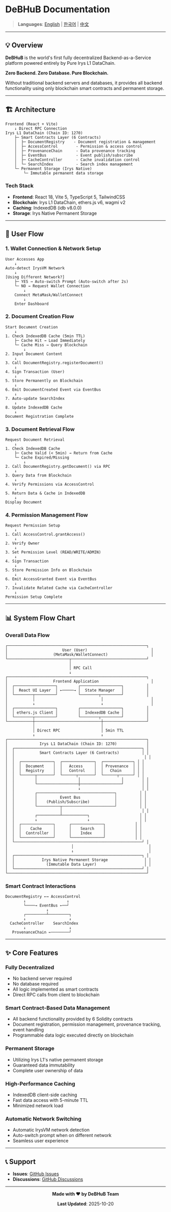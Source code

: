 # DeBHuB Documentation

> **Languages**: [English](README.en.md) | [한국어](README.md) | [中文](README.zh.md)

---

## 💡 Overview

**DeBHuB** is the world's first fully decentralized Backend-as-a-Service platform powered entirely by Pure Irys L1 DataChain.

**Zero Backend. Zero Database. Pure Blockchain.**

Without traditional backend servers and databases, it provides all backend functionality using only blockchain smart contracts and permanent storage.

---

## 🏗️ Architecture

```
Frontend (React + Vite)
    ↓ Direct RPC Connection
Irys L1 DataChain (Chain ID: 1270)
    ├─ Smart Contracts Layer (6 Contracts)
    │  ├─ DocumentRegistry    - Document registration & management
    │  ├─ AccessControl        - Permission & access control
    │  ├─ ProvenanceChain      - Data provenance tracking
    │  ├─ EventBus             - Event publish/subscribe
    │  ├─ CacheController      - Cache invalidation control
    │  └─ SearchIndex          - Search index management
    └─ Permanent Storage (Irys Native)
        └─ Immutable permanent data storage
```

### Tech Stack
- **Frontend**: React 18, Vite 5, TypeScript 5, TailwindCSS
- **Blockchain**: Irys L1 DataChain, ethers.js v6, wagmi v2
- **Caching**: IndexedDB (idb v8.0.0)
- **Storage**: Irys Native Permanent Storage

---

## 🔄 User Flow

### 1. Wallet Connection & Network Setup
```
User Accesses App
    ↓
Auto-detect IrysVM Network
    ↓
[Using Different Network?]
    ├─ YES → Auto-switch Prompt (Auto-switch after 2s)
    └─ NO → Request Wallet Connection
        ↓
    Connect MetaMask/WalletConnect
        ↓
    Enter Dashboard
```

### 2. Document Creation Flow
```
Start Document Creation
    ↓
1. Check IndexedDB Cache (5min TTL)
    ├─ Cache Hit → Load Immediately
    └─ Cache Miss → Query Blockchain
        ↓
2. Input Document Content
    ↓
3. Call DocumentRegistry.registerDocument()
    ↓
4. Sign Transaction (User)
    ↓
5. Store Permanently on Blockchain
    ↓
6. Emit DocumentCreated Event via EventBus
    ↓
7. Auto-update SearchIndex
    ↓
8. Update IndexedDB Cache
    ↓
Document Registration Complete
```

### 3. Document Retrieval Flow
```
Request Document Retrieval
    ↓
1. Check IndexedDB Cache
    ├─ Cache Valid (< 5min) → Return from Cache
    └─ Cache Expired/Missing
        ↓
2. Call DocumentRegistry.getDocument() via RPC
    ↓
3. Query Data from Blockchain
    ↓
4. Verify Permissions via AccessControl
    ↓
5. Return Data & Cache in IndexedDB
    ↓
Display Document
```

### 4. Permission Management Flow
```
Request Permission Setup
    ↓
1. Call AccessControl.grantAccess()
    ↓
2. Verify Owner
    ↓
3. Set Permission Level (READ/WRITE/ADMIN)
    ↓
4. Sign Transaction
    ↓
5. Store Permission Info on Blockchain
    ↓
6. Emit AccessGranted Event via EventBus
    ↓
7. Invalidate Related Cache via CacheController
    ↓
Permission Setup Complete
```

---

## 📊 System Flow Chart

### Overall Data Flow
```
┌─────────────────────────────────────────────────────────────┐
│                        User (User)                            │
│                    (MetaMask/WalletConnect)                   │
└───────────────────────────┬─────────────────────────────────┘
                            │
                            │ RPC Call
                            ↓
┌─────────────────────────────────────────────────────────────┐
│                    Frontend Application                       │
│  ┌──────────────────┐         ┌──────────────────┐          │
│  │  React UI Layer  │ ←─────→ │  State Manager   │          │
│  └────────┬─────────┘         └────────┬─────────┘          │
│           │                             │                     │
│           ↓                             ↓                     │
│  ┌──────────────────┐         ┌──────────────────┐          │
│  │ ethers.js Client │         │  IndexedDB Cache │          │
│  └────────┬─────────┘         └────────┬─────────┘          │
└───────────┼─────────────────────────────┼───────────────────┘
            │                             │
            │ Direct RPC                  │ 5min TTL
            ↓                             ↓
┌─────────────────────────────────────────────────────────────┐
│              Irys L1 DataChain (Chain ID: 1270)             │
│  ┌────────────────────────────────────────────────────────┐ │
│  │           Smart Contracts Layer (6 Contracts)          │ │
│  │                                                         │ │
│  │  ┌──────────────┐  ┌──────────────┐  ┌─────────────┐ │ │
│  │  │  Document    │  │   Access     │  │ Provenance  │ │ │
│  │  │  Registry    │  │   Control    │  │   Chain     │ │ │
│  │  └──────┬───────┘  └──────┬───────┘  └──────┬──────┘ │ │
│  │         │                  │                  │        │ │
│  │         └──────────────────┼──────────────────┘        │ │
│  │                            ↓                           │ │
│  │         ┌──────────────────────────────────┐          │ │
│  │         │          Event Bus               │          │ │
│  │         │    (Publish/Subscribe)           │          │ │
│  │         └──────────┬───────────────────────┘          │ │
│  │                    │                                   │ │
│  │         ┌──────────┴───────────┐                      │ │
│  │         ↓                      ↓                      │ │
│  │  ┌──────────────┐      ┌──────────────┐             │ │
│  │  │    Cache     │      │    Search    │             │ │
│  │  │  Controller  │      │    Index     │             │ │
│  │  └──────────────┘      └──────────────┘             │ │
│  └────────────────────────────────────────────────────────┘ │
│                            │                                 │
│                            ↓                                 │
│  ┌────────────────────────────────────────────────────────┐ │
│  │            Irys Native Permanent Storage                │ │
│  │              (Immutable Data Layer)                     │ │
│  └────────────────────────────────────────────────────────┘ │
└─────────────────────────────────────────────────────────────┘
```

### Smart Contract Interactions
```
DocumentRegistry ←→ AccessControl
        ↓                  ↓
        └────→ EventBus ←──┘
                  ↓
        ┌─────────┴─────────┐
        ↓                   ↓
  CacheController    SearchIndex
        ↓                   ↓
   ProvenanceChain ←────────┘
```

---

## ✨ Core Features

### Fully Decentralized
- No backend server required
- No database required
- All logic implemented as smart contracts
- Direct RPC calls from client to blockchain

### Smart Contract-Based Data Management
- All backend functionality provided by 6 Solidity contracts
- Document registration, permission management, provenance tracking, event handling
- Programmable data logic executed directly on blockchain

### Permanent Storage
- Utilizing Irys L1's native permanent storage
- Guaranteed data immutability
- Complete user ownership of data

### High-Performance Caching
- IndexedDB client-side caching
- Fast data access with 5-minute TTL
- Minimized network load

### Automatic Network Switching
- Automatic IrysVM network detection
- Auto-switch prompt when on different network
- Seamless user experience

---

## 📞 Support

- **Issues**: [GitHub Issues](https://github.com/0xarkstar/DeBHuB/issues)
- **Discussions**: [GitHub Discussions](https://github.com/0xarkstar/DeBHuB/discussions)

---

<div align="center">

**Made with ❤️ by DeBHuB Team**

**Last Updated**: 2025-10-20

</div>
